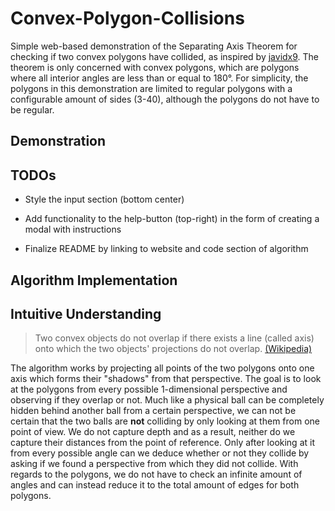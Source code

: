 # Convex-Polygon-Collisions

Simple web-based demonstration of the Separating Axis Theorem for checking if two convex polygons have collided, as inspired by [javidx9](https://youtu.be/7Ik2vowGcU0). The theorem is only concerned with convex polygons, which are polygons where all interior angles are less than or equal to 180&deg;. For simplicity, the polygons in this demonstration are limited to regular polygons with a configurable amount of sides (3-40), although the polygons do not have to be regular.

## Demonstration



## TODOs

* Style the input section (bottom center)

* Add functionality to the help-button (top-right) in the form of creating a modal with instructions

* Finalize README by linking to website and code section of algorithm

## Algorithm Implementation



## Intuitive Understanding

> Two convex objects do not overlap if there exists a line (called axis) onto which the two objects' projections do not overlap. [(Wikipedia)][1]

[1]: <(https://en.wikipedia.org/wiki/Hyperplane_separation_theorem#:~:text=The%20separating%20axis%20theorem%20(SAT,convex%20solids%20intersect%20or%20not.)> "Source"

The algorithm works by projecting all points of the two polygons onto one axis which forms their "shadows" from that perspective. The goal is to look at the polygons from every possible 1-dimensional perspective and observing if they overlap or not. Much like a physical ball can be completely hidden behind another ball from a certain perspective, we can not be certain that the two balls are **not** colliding by only looking at them from one point of view. We do not capture depth and as a result, neither do we capture their distances from the point of reference. Only after looking at it from every possible angle can we deduce whether or not they collide by asking if we found a perspective from which they did not collide. With regards to the polygons, we do not have to check an infinite amount of angles and can instead reduce it to the total amount of edges for both polygons.